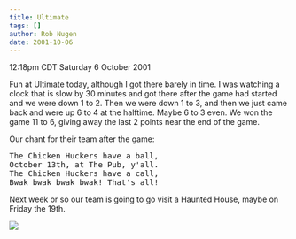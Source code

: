 ```yaml
---
title: Ultimate
tags: []
author: Rob Nugen
date: 2001-10-06
---
```


<title></title>
<p class=date>12:18pm CDT Saturday 6 October 2001</p>

<p>Fun at Ultimate today, although I got there barely in time.  I was
watching a clock that is slow by 30 minutes and got there after the
game had started and we were down 1 to 2.  Then we were down 1 to 3,
and then we just came back and were up 6 to 4 at the halftime.  Maybe
6 to 3 even.  We won the game 11 to 6, giving away the last 2 points
near the end of the game.</p>

<p>Our chant for their team after the game:</p>
<pre>
The Chicken Huckers have a ball,
October 13th, at The Pub, y'all.
The Chicken Huckers have a call,
Bwak bwak bwak bwak! That's all!
</pre>

<p>Next week or so our team is going to go visit a Haunted House,
maybe on Friday the 19th.</p>

<p><img src='/images/rob/wL-ROB.gif'/></p>

